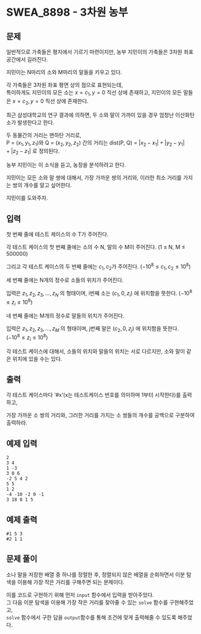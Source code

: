 # SWEA_8898 - 3차원 농부

## 문제

일반적으로 가축들은 평지에서 기르기 마련이지만, 농부 지민이의 가축들은 3차원 좌표공간에서 길러진다.

지민이는 N마리의 소와 M마리의 말들을 키우고 있다.

각 가축들은 3차원 좌표 평면 상의 점으로 표현되는데,  
특이하게도 지민이의 모든 소는 $x=c_1, y=0$ 직선 상에 존재하고, 지민이의 모든 말들은 $x=c_2, y=0$ 직선 상에 존재한다.

최근 삼성대학교의 연구 결과에 의하면, 두 소와 말이 가까이 있을 경우 엄청난 이산화탄소가 발생한다고 한다.

두 동물간의 거리는 맨하탄 거리로,  
P = $(x_1, y_1, z_1)$와 Q = $(x_2, y_2, z_2)$ 간의 거리는 dist(P, Q) = $|x_2 - x_1| + |y_2 - y_1| + |z_2 - z_1|$ 로 정의된다.

농부 지민이는 이 소식을 듣고, 농장을 분석하려고 한다.

지민이는 모든 소와 말 쌍에 대해서, 가장 가까운 쌍의 거리와, 이러한 최소 거리를 가지는 쌍의 개수를 알고 싶어한다.

지민이를 도와주자.

## 입력

첫 번째 줄에 테스트 케이스의 수 T가 주어진다.

각 테스트 케이스의 첫 번째 줄에는 소의 수 N, 말의 수 M이 주어진다. (1 ≤ N, M ≤ 500000)

그리고 각 테스트 케이스의 두 번째 줄에는 $c_1, c_2$가 주어진다. $(-10^8 ≤ c_1, c_2 ≤ 10^8)$

세 번째 줄에는 N개의 정수로 소들의 위치가 주어진다.

입력은 $z_1, z_2, z_3, …, z_N$ 의 형태이며, i번째 소는 $(c_1, 0, z_i)$ 에 위치함을 뜻한다. $(-10^8 ≤ z_i ≤ 10^8)$

네 번째 줄에는 M개의 정수로 말들의 위치가 주어진다.

입력은 $z_1, z_2, z_3, …, z_M$ 의 형태이며, j번째 말은 $(c_2, 0, z_j)$ 에 위치함을 뜻한다. $(-10^8 ≤ z_i ≤ 10^8)$

각 테스트 케이스에 대해서, 소들의 위치와 말들의 위치는 서로 다르지만, 소와 말이 같은 위치에 있을 수는 있다.

## 출력

각 테스트 케이스마다 ‘#x’(x는 테스트케이스 번호를 의미하며 1부터 시작한다)를 출력하고,

가장 가까운 소 쌍의 거리와, 그러한 거리를 가지는 소 쌍들의 개수를 공백으로 구분하여 출력하라.

## 예제 입력

```
2
3 4
1 -3
3 0 6
-2 5 4 2
5 5
1 2
-4 -10 -2 0 -1
3 18 0 1 5
```

## 예제 출력

```
#1 5 3
#2 1 1
```

## 문제 풀이

소나 말을 저장한 배열 중 하나를 정렬한 후, 정렬되지 않은 배열을 순회하면서 이분 탐색을 이용해 가장 작은 거리를 구해주면 되는 문제이다.

이를 코드로 구현하기 위해 먼저 `input` 함수에서 입력을 받아주었다.  
그 다음 이분 탐색을 이용해 가장 작은 거리를 찾아줄 수 있는 `solve` 함수를 구현해주었고,  
`solve` 함수에서 구한 답을 `output`함수를 통해 조건에 맞게 출력해줄 수 있도록 해주었다.
